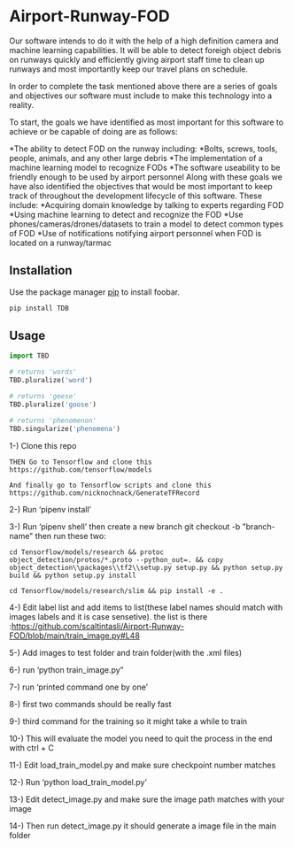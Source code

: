 # Airport-Runway-FOD

Our software intends to do it with the help of a high definition camera and machine learning capabilities. It will be able to detect foreigh object debris on runways quickly and efficiently giving airport staff time to clean up runways and most importantly keep our travel plans on schedule. 

In order to complete the task mentioned above there are a series of goals and objectives our software must include to make this technology into a reality. 

To start, the goals we have identified as most important for this software to achieve or be capable of doing are as follows:

*The ability to detect FOD on the runway including:
    *Bolts, screws, tools, people, animals, and any other large debris
*The implementation of a machine learning model to recognize FODs
*The software useability to be friendly enough to be used by airport personnel 
Along with these goals we have also identified the objectives that would be most important to keep track of throughout the development lifecycle of this software. These include:
*Acquiring domain knowledge by talking to experts regarding FOD
*Using machine learning to detect and recognize the FOD
*Use phones/cameras/drones/datasets to train a model to detect common types of FOD
*Use of notifications notifying airport personnel when FOD is located on a runway/tarmac

## Installation

Use the package manager [pip](https://pip.pypa.io/en/stable/) to install foobar.

```bash
pip install TDB
```

## Usage

```python
import TBD

# returns 'words'
TBD.pluralize('word')

# returns 'geese'
TBD.pluralize('goose')

# returns 'phenomenon'
TBD.singularize('phenomena')
```
1-) Clone this repo
    
    THEN Go to Tensorflow and clone this https://github.com/tensorflow/models
    
    And finally go to Tensorflow scripts and clone this https://github.com/nicknochnack/GenerateTFRecord

2-) Run ‘pipenv install’

3-) Run ‘pipenv shell’ then create a new branch git checkout -b "branch-name" then run these two:
   
   `cd Tensorflow/models/research && protoc object_detection/protos/*.proto --python_out=. && copy object_detection\\packages\\tf2\\setup.py setup.py && python setup.py build && python setup.py install`
    
   `cd Tensorflow/models/research/slim && pip install -e .`


4-) Edit label list and add items to list(these label names should match with images labels and it is case sensetive). the list is there :https://github.com/scaltintasli/Airport-Runway-FOD/blob/main/train_image.py#L48

5-) Add images to test folder and train folder(with the .xml files) 

6-) run ‘python train_image.py”

7-) run ‘printed command one by one’

8-) first two commands should be really fast

9-) third command for the training so it might take a while to train

10-) This will evaluate the model you need to quit the process in the end with ctrl + C

11-) Edit load_train_model.py and make sure checkpoint number matches

12-) Run ‘python load_train_model.py’

13-) Edit detect_image.py and make sure the image path matches with your image

14-) Then run detect_image.py it should generate a image file in the main folder
